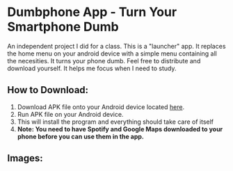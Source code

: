 # Dumbphone App - Turn Your Smartphone Dumb
An independent project I did for a class. This is a "launcher" app. It replaces the home menu on your android device with a simple menu containing all the necesities. It turns your phone dumb. Feel free to distribute and download yourself. It helps me focus when I need to study.


## How to Download:

1. Download APK file onto your Android device located [here](https://github.com/joehawkens/DumbphoneApp/tree/main/Versions).
2. Run APK file on your Android device.
3. This will install the program and everything should take care of itself 
4. **Note: You need to have Spotify and Google Maps downloaded to your phone before you can use them in the app.**


## Images:


